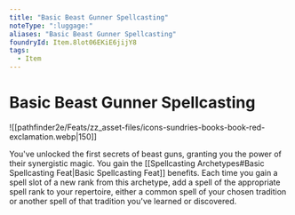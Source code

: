 ```yaml
---
title: "Basic Beast Gunner Spellcasting"
noteType: ":luggage:"
aliases: "Basic Beast Gunner Spellcasting"
foundryId: Item.8lot06EKiE6jijY8
tags:
  - Item
---
```


# Basic Beast Gunner Spellcasting
![[pathfinder2e/Feats/zz_asset-files/icons-sundries-books-book-red-exclamation.webp|150]]

You've unlocked the first secrets of beast guns, granting you the power of their synergistic magic. You gain the [[Spellcasting Archetypes#Basic Spellcasting Feat|Basic Spellcasting Feat]] benefits. Each time you gain a spell slot of a new rank from this archetype, add a spell of the appropriate spell rank to your repertoire, either a common spell of your chosen tradition or another spell of that tradition you've learned or discovered.
